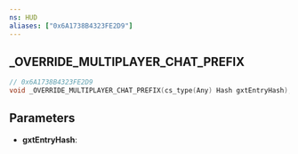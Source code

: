 ```yaml
---
ns: HUD
aliases: ["0x6A1738B4323FE2D9"]
---
```

## _OVERRIDE_MULTIPLAYER_CHAT_PREFIX

```c
// 0x6A1738B4323FE2D9
void _OVERRIDE_MULTIPLAYER_CHAT_PREFIX(cs_type(Any) Hash gxtEntryHash);
```

## Parameters
* **gxtEntryHash**: 


